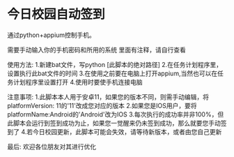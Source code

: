 # 今日校园自动签到
通过python+appium控制手机。


需要手动输入你的手机密码和所用的系统
里面有注释，请自行查看


使用方法:
1.新建bat文件，写python [此脚本的绝对路径]
2.在任务计划程序里，设置执行此bat文件的时间
3.在使用之前要在电脑上打开appium,当然也可以在任务计划程序里设置打开
4.使用时要使手机连接电脑


注意事项:
1.此脚本本人用于安卓11，如果您的版本不同，则需手动编辑，将platformVersion: 11的'11'改成您对应的版本
2.如果您是IOS用户，要将platformName:Android的'Android'改为IOS
3.每次执行的成功率并非100%，但此脚本会运行到签到成功为止，如果您一觉醒来仍未签到成功，那么就要您手动签到了
4.若今日校园更新，此脚本可能会失效，请等待新版本，或者由您自己更新


最后:
欢迎各位朋友对其进行优化
